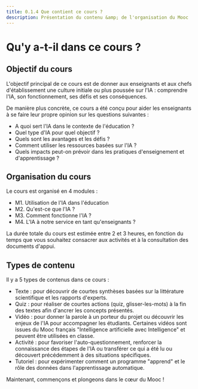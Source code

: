 ```yaml
---
title: 0.1.4 Que contient ce cours ?
description: Présentation du contenu &amp; de l'organisation du Mooc
---
```

# Qu'y a-t-il dans ce cours ?

## Objectif du cours
L'objectif principal de ce cours est de donner aux enseignants et aux chefs d'établissement une culture initiale ou plus poussée sur l'IA : comprendre l'IA, son fonctionnement, ses défis et ses conséquences.

De manière plus concrète, ce cours a été conçu pour aider les enseignants à se faire leur propre opinion sur les questions suivantes :

- A quoi sert l'IA dans le contexte de l'éducation ?
- Quel type d'IA pour quel objectif ?
- Quels sont les avantages et les défis ?
- Comment utiliser les ressources basées sur l'IA ?
- Quels impacts peut-on prévoir dans les pratiques d'enseignement et d'apprentissage ?

## Organisation du cours

Le cours est organisé en 4 modules :

- M1. Utilisation de l'IA dans l'éducation
- M2. Qu'est-ce que l'IA ?
- M3. Comment fonctionne l'IA ?
- M4. L'IA à notre service en tant qu'enseignants ?

La durée totale du cours est estimée entre 2 et 3 heures, en fonction du temps que vous souhaitez consacrer aux activités et à la consultation des documents d'appui.

## Types de contenu

Il y a 5 types de contenus dans ce cours :

- Texte : pour découvrir de courtes synthèses basées sur la littérature scientifique et les rapports d'experts.
- Quiz : pour réaliser de courtes actions (quiz, glisser-les-mots) à la fin des textes afin d'ancrer les concepts présentés.
- Vidéo : pour donner la parole à un porteur du projet ou découvrir les enjeux de l'IA pour accompagner les étudiants. Certaines vidéos sont issues du Mooc français "Intelligence artificielle avec Intelligence" et peuvent être utilisées en classe.
- Activité : pour favoriser l'auto-questionnement, renforcer la connaissance des étapes de l'IA ou transférer ce qui a été lu ou découvert précédemment à des situations spécifiques.
- Tutoriel : pour expérimenter comment un programme "apprend" et le rôle des données dans l'apprentissage automatique.

Maintenant, commençons et plongeons dans le cœur du Mooc !
